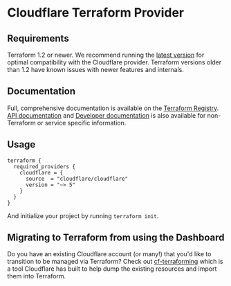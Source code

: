 # Cloudflare Terraform Provider

## Requirements

Terraform 1.2 or newer. We recommend running the [latest version](https://developer.hashicorp.com/terraform/downloads?product_intent=terraform) for optimal compatibility with the Cloudflare provider. Terraform versions older than 1.2 have known issues with newer features and internals.

## Documentation

Full, comprehensive documentation is available on the [Terraform Registry](https://registry.terraform.io/providers/cloudflare/cloudflare/latest/docs). [API documentation](https://api.cloudflare.com) and [Developer documentation](https://developers.cloudflare.com) is also available
for non-Terraform or service specific information.

## Usage

<!-- x-release-please-start-version -->

```
terraform {
  required_providers {
    cloudflare = {
      source  = "cloudflare/cloudflare"
      version = "~> 5"
    }
  }
}
```

<!-- x-release-please-end -->

And initialize your project by running `terraform init`.

## Migrating to Terraform from using the Dashboard

Do you have an existing Cloudflare account (or many!) that you'd like to transition
to be managed via Terraform? Check out [cf-terraforming](https://github.com/cloudflare/cf-terraforming)
which is a tool Cloudflare has built to help dump the existing resources and
import them into Terraform.
